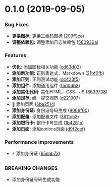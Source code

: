 # 0.1.0 (2019-09-05)


### Bug Fixes

* **更换图标:** 更换二维码图标 ([209f9ce](https://github.com/lengjh/nextjs-antd/commit/209f9ce))
* **调整依赖包:** 调整添加日志依赖包 ([580930a](https://github.com/lengjh/nextjs-antd/commit/580930a))


### Features

* **优化:** 添加图标相关功能 ([cd63d02](https://github.com/lengjh/nextjs-antd/commit/cd63d02))
* **添加新功能:** 正则表达式，Markdown ([21bf0fb](https://github.com/lengjh/nextjs-antd/commit/21bf0fb))
* **添加正则:** 正则测试功能 ([dc423f5](https://github.com/lengjh/nextjs-antd/commit/dc423f5))
* **添加组件:** 添加通用组件 ([fbd0db3](https://github.com/lengjh/nextjs-antd/commit/fbd0db3))
* **添加美化代码:** 美化HTML，CSS，JS ([8639708](https://github.com/lengjh/nextjs-antd/commit/8639708))
* **添加规范:** 统一提交规范 ([d221907](https://github.com/lengjh/nextjs-antd/commit/d221907))
* 🎸 添加页面 ([6ba2514](https://github.com/lengjh/nextjs-antd/commit/6ba2514))
* **添加身份证:** 身份证号码生成 ([9069f00](https://github.com/lengjh/nextjs-antd/commit/9069f00))
* **添加配置:** 添加配置文件 ([3811c52](https://github.com/lengjh/nextjs-antd/commit/3811c52))
* **添加银行卡:** 银行卡号生成 ([1b4281b](https://github.com/lengjh/nextjs-antd/commit/1b4281b))
* **添加页面:** 添加options页面 ([d9f2cef](https://github.com/lengjh/nextjs-antd/commit/d9f2cef))


### Performance Improvements

* ⚡️ 添加身份证 ([95dab73](https://github.com/lengjh/nextjs-antd/commit/95dab73))


### BREAKING CHANGES

* 添加身份证号码生成功能



